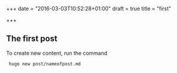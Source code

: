+++
date = "2016-03-03T10:52:28+01:00"
draft = true
title = "first"

+++

## The first post

To create new content, run the command

     hugo new post/nameofpost.md
